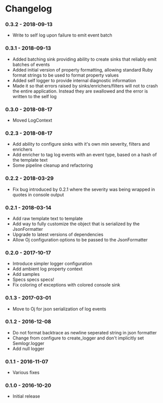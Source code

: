 # Changelog

### 0.3.2 - 2018-09-13

- Write to self log upon failure to emit event batch

### 0.3.1 - 2018-09-13

- Added batching sink providing ability to create sinks that reliably emit batches of events
- Added initial version of property formatting, allowing standard Ruby format strings to be used to format property values
- Added self logger to provide internal diagnostic information
- Made it so that errors raised by sinks/enrichers/filters will not to crash the entire application. Instead they are swallowed and the error is written to the self log

### 0.3.0 - 2018-08-17

- Moved LogContext

### 0.2.3 - 2018-08-17

- Add ability to configure sinks with it's own min severity, filters and enrichers
- Add enricher to tag log events with an event type, based on a hash of the template text
- Some pipeline cleanup and refactoring

### 0.2.2 - 2018-03-29

- Fix bug introduced by 0.2.1 where the severity was being wrapped in quotes in console output

### 0.2.1 - 2018-03-14

- Add raw template text to template
- Add way to fully customize the object that is serialized by the JsonFormatter
- Upgrade to latest versions of dependencies
- Allow Oj configuration options to be passed to the JsonFormatter

### 0.2.0 - 2017-10-17

- Introduce simpler logger configuration
- Add ambient log property context
- Add samples
- Specs specs specs!
- Fix coloring of exceptions with colored console sink

### 0.1.3 - 2017-03-01

- Move to Oj for json serialization of log events

### 0.1.2 - 2016-12-08

- Do not format backtrace as newline seperated string in json formatter
- Change from configure to create_logger and don't implicitly set Semlogr.logger
- Add null logger

### 0.1.1 - 2016-11-07

- Various fixes

### 0.1.0 - 2016-10-20

- Initial release
